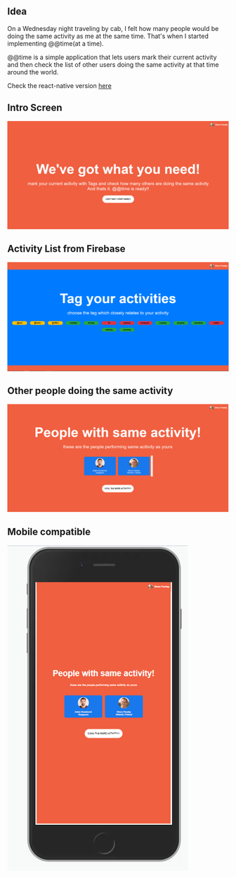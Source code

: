 <h2>Idea</h2>
On a Wednesday night traveling by cab, I felt how many people would be doing the same activity as me at the same time. That's when I started implementing @@time(at a time). 

@@time is a simple application that lets users mark their current activity and then check the list of
other users doing the same activity at that time around the world.

Check the react-native version <a href="https://github.com/pdhruv93/atatime-react-native-final">here</a>


<h2>Intro Screen</h2>
<img src="screenshots/1.PNG">

<h2>Activity List from Firebase</h2>
<img src="screenshots/2.PNG">

<h2>Other people doing the same activity</h2>
<img src="screenshots/3.PNG">

<h2>Mobile compatible</h2>
<img src="screenshots/4.PNG">
